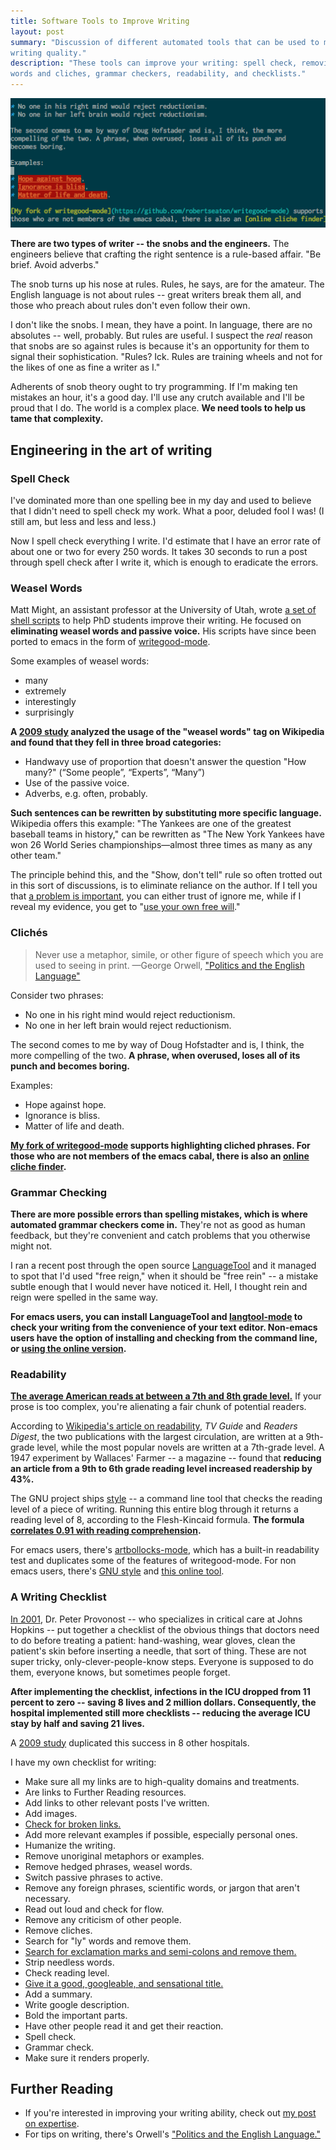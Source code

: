 ```yaml
---
title: Software Tools to Improve Writing
layout: post
summary: "Discussion of different automated tools that can be used to maximize
writing quality."
description: "These tools can improve your writing: spell check, removing weasel
words and cliches, grammar checkers, readability, and checklists."
---
```


!["Picture of emacs and writing tools."](/img/emacs.png)

**There are two types of writer -- the snobs and the engineers.** The engineers
believe that crafting the right sentence is a rule-based affair. "Be
brief. Avoid adverbs."

The snob turns up his nose at rules. Rules, he says, are for the amateur. The
English language is not about rules -- great writers break them all, and those
who preach about rules don't even follow their own.

I don't like the snobs. I mean, they have a point. In language, there are no
absolutes -- well, probably. But rules are useful. I suspect the
*real* reason that snobs are so against rules is because it's an opportunity for
them to signal their sophistication. "Rules? Ick. Rules are training wheels and
not for the likes of one as fine a writer as I." 

Adherents of snob theory ought to try programming. If I'm making ten mistakes an hour, it's a good day. I'll use any crutch available and I'll be
proud that I do. The world is a complex place. **We need tools to help us tame
that complexity.**

## Engineering in the art of writing

### Spell Check

I've dominated more than one spelling bee in my day and used to
believe that I didn't need to spell check my work. What a poor, deluded fool I
was! (I still am, but less and less and less.)

Now I spell check everything I write. I'd estimate that I have an error rate of
about one or two for every 250 words. It takes 30 seconds to run a post through
spell check after I write it, which is enough to eradicate the errors.

### Weasel Words

Matt Might, an assistant professor at the University of Utah, wrote [a set of shell
scripts](http://matt.might.net/articles/shell-scripts-for-passive-voice-weasel-words-duplicates/)
to help PhD students improve their writing. He focused on **eliminating weasel
words and passive voice.** His scripts have since been ported to emacs in the form
of [writegood-mode](https://github.com/robertseaton/writegood-mode).

Some examples of weasel words: 
* many
* extremely
* interestingly
* surprisingly

**A [2009 study](http://dl.acm.org/citation.cfm?id=1667636) analyzed the usage of
the "weasel words" tag on Wikipedia and found that they fell in three broad
categories:**

* Handwavy use of proportion that doesn't answer the question "How many?" (“Some people”, “Experts”, “Many”)
* Use of the passive voice.
* Adverbs, e.g. often, probably.

**Such sentences can be rewritten by substituting more specific
language.** Wikipedia offers this example: "The Yankees are one of the greatest
baseball teams in history," can be rewritten as "The New York Yankees have won
26 World Series championships—almost three times as many as any other team."

The principle behind this, and the "Show, don't tell" rule so often trotted out
in this sort of discussions, is to eliminate reliance on the author. If I tell
you that
[a problem is important](http://rs.io/2013/07/15/what-makes-a-problem-important.html),
you can either trust of ignore me, while if I reveal my evidence, you get to
"[use your own free will](http://lesswrong.com/lw/h3x/rationality_quotes_april_2013/8qt9)."

### Clichés

> Never use a metaphor, simile, or other figure of speech which you are used to seeing in print. 
<span id="quote-attribute">—George Orwell, <a href="https://www.mtholyoke.edu/acad/intrel/orwell46.htm">"Politics and the English Language"</a></span>

Consider two phrases:

* No one in his right mind would reject reductionism.
* No one in her left brain would reject reductionism.

The second comes to me by way of Doug Hofstadter and is, I think, the more
compelling of the two. **A phrase, when overused, loses all of its punch and
becomes boring.**

Examples:

* Hope against hope.
* Ignorance is bliss.
* Matter of life and death.

**[My fork of writegood-mode](https://github.com/robertseaton/writegood-mode) supports highlighting cliched phrases. For
those who are not members of the emacs cabal, there is also an [online cliche finder](http://cliche.theinfo.org/).**

### Grammar Checking

**There are more possible errors than spelling mistakes, which is where automated
grammar checkers come in.** They're not as good as human feedback, but they're
convenient and catch problems that you otherwise might not.

I ran a recent post through the open source
[LanguageTool](https://www.languagetool.org/) and it managed to spot that I'd
used "free reign," when it should be "free rein" -- a mistake subtle enough that
I would never have noticed it. Hell, I thought rein and reign were spelled in
the same way. 

**For emacs users, you can install LanguageTool and
[langtool-mode](https://github.com/mhayashi1120/Emacs-langtool) to check your
writing from the convenience of your text editor. Non-emacs users have the
option of installing and checking from the command line, or [using the online
version](https://www.languagetool.org/).**

### Readability

**[The average American reads at between a 7th and 8th grade level.](http://en.wikipedia.org/wiki/Literacy_in_the_United_States#National_Assessment_of_Adult_Literacy_.28NAAL.29)**
If your prose is too complex, you're alienating a fair chunk of potential
readers.

According to
[Wikipedia's article on readability](http://en.wikipedia.org/wiki/Readability#Readability_and_newspaper_readership),
*TV Guide* and *Readers Digest*, the two publications with the largest
circulation, are written at a 9th-grade level, while the most popular novels are
written at a 7th-grade level. A 1947 experiment by Wallaces' Farmer -- a
magazine -- found that **reducing an article from a 9th to 6th grade reading level
increased readership by 43%.**

The GNU project ships [style](http://www.gnu.org/software/diction/) -- a command line tool that checks the reading
level of a piece of writing. Running this entire blog through it returns a
reading level of 8, according to the Flesh-Kincaid formula. **The formula [correlates
0.91 with reading comprehension](http://en.wikipedia.org/wiki/Readability#The_Flesch_formulas).**

For emacs users, there's [artbollocks-mode](http://sachachua.com/blog/2011/12/emacs-artbollocks-mode-el-and-writing-more-clearly/), which has a built-in readability test
and duplicates some of the features of writegood-mode. For non emacs users,
there's [GNU style](http://www.gnu.org/software/diction/) and [this online tool](https://readability-score.com/).

### A Writing Checklist

[In 2001](http://www.nytimes.com/2009/12/24/books/24book.html?pagewanted=all), Dr. Peter Provonost -- who specializes in critical care at Johns
Hopkins -- put together a checklist of the obvious things that doctors need to
do before treating a patient: hand-washing, wear gloves, clean the patient's
skin before inserting a needle, that sort of thing. These are not super tricky,
only-clever-people-know steps. Everyone is supposed to do them, everyone knows,
but sometimes people forget.

**After implementing the checklist, infections in the ICU dropped from 11 percent
to zero -- saving 8 lives and 2 million dollars. Consequently, the
hospital implemented still more checklists -- reducing the average ICU stay by
half and saving 21 lives.**

A [2009 study](http://www.nejm.org/doi/full/10.1056/NEJMsa0810119) duplicated this success in 8 other hospitals.

I have my own checklist for writing:

* Make sure all my links are to high-quality domains and treatments.
* Are links to Further Reading resources.
* Add links to other relevant posts I've written.
* Add images.
* [Check for broken links.](http://validator.w3.org/checklink)
* Add more relevant examples if possible, especially personal ones.
* Humanize the writing.
* Remove unoriginal metaphors or examples.
* Remove hedged phrases, weasel words.
* Switch passive phrases to active. 
* Remove any foreign phrases, scientific words, or jargon that aren't necessary.
* Read out loud and check for flow.
* Remove any criticism of other people.
* Remove cliches.
* Search for "ly" words and remove them.
* [Search for exclamation marks and semi-colons and remove them.](http://www.goodreads.com/quotes/4737-cut-out-all-these-exclamation-points-an-exclamation-point-is)
* Strip needless words.
* Check reading level.
* [Give it a good, googleable, and sensational title.](https://adwords.google.com/ko/KeywordPlanner/Home?__u=1306318961&__c=6421154321)
* Add a summary.
* Write google description.
* Bold the important parts.
* Have other people read it and get their reaction.
* Spell check.
* Grammar check.
* Make sure it renders properly.

## Further Reading

* If you're interested in improving your writing ability, check out [my post on
  expertise](http://rs.io/2014/01/20/human-expertise-and-memory-machines.html). 
* For tips on writing, there's Orwell's ["Politics and the English Language."](https://www.mtholyoke.edu/acad/intrel/orwell46.htm)
